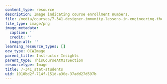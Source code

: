 ```yaml
---
content_type: resource
description: Image indicating course enrollment numbers.
file: /media/courses/7-341-designer-immunity-lessons-in-engineering-the-immune-system-spring-2014/1010bd2f714f151da30e37add27d597b_7-341_stat-students.png
file_type: image/png
image_metadata:
  caption: ''
  credit: ''
  image-alt: ''
learning_resource_types: []
ocw_type: OCWImage
parent_title: Instructor Insights
parent_type: ThisCourseAtMITSection
resourcetype: Image
title: 7-341_stat-students
uid: 1010bd2f-714f-151d-a30e-37add27d597b
---
```

